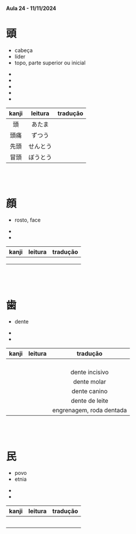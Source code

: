 #### Aula 24 - 11/11/2024


# 頭

<ul><li>cabeça</li><li>líder</li><li>topo, parte superior ou inicial</li></ul>

<ul><li></li><li></li><li></li><li></li><li></li></ul>

| kanji | leitura | tradução |
|:---:|:---:|:---:|
| 頭 | あたま |  |
| 頭痛 | ずつう |  |
| 先頭 | せんとう |  |
| 冒頭 | ぼうとう |  |

<br><br>


# 顔

- rosto, face

<ul><li></li><li></li></ul>

| kanji | leitura | tradução |
|:---:|:---:|:---:|
|  |  |  |
|  |  |  |
|  |  |  |

<br><br>


# 歯

- dente

<ul><li></li><li></li></ul>

| kanji | leitura | tradução |
|:---:|:---:|:---:|
|  |  |  |
|  |  |  |
|  |  |  |
|  |  |  |
|  |  | dente incisivo |
|  |  | dente molar |
|  |  | dente canino |
|  |  | dente de leite |
|  |  | engrenagem, roda dentada |

<br><br>


# 民

<ul><li>povo</li><li>etnia</li></ul>

<ul><li></li><li></li></ul>

| kanji | leitura | tradução |
|:---:|:---:|:---:|
|  |  |  |
|  |  |  |
|  |  |  |
|  |  |  |
|  |  |  |